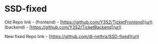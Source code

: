 # SSD-fixed

Old Repo link - (frontend) - [https://github.com/Y3S2/TicketFrontend](url)
				 (backend) - [https://github.com/Y3S2/TicketBackend](url)

New fixed Repo link - [https://github.com/di-nethra/SSD-fixed](url)